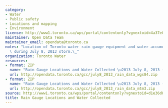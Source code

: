 ```yaml
---
category:
- Water
- Public safety
- Locations and mapping
- Environment
license: http://www1.toronto.ca/wps/portal/contentonly?vgnextoid=4a37e03bb8d1e310VgnVCM10000071d60f89RCRD
maintainer: Open Data Team
maintainer_email: opendata@toronto.ca
notes: "Location of Toronto water rain gauge equipment and water accumulation collected\
  \ during July 8, 2013 storm.\_"
organization: Toronto Water
resources:
- format: ZIP
  name: "Rain Gauge Locations and Water Collected \u2013 July 8, 2013 (WGS84)"
  url: http://opendata.toronto.ca/gcc/july8_2013_rain_data_wgs84.zip
- format: ZIP
  name: "Rain Gauge Locations and Water Collected \u2013 July 8, 2013 (MTM3)"
  url: http://opendata.toronto.ca/gcc/july8_2013_rain_data_mtm3.zip
source: http://www1.toronto.ca/wps/portal/contentonly?vgnextoid=d1e36d83664bd410VgnVCM10000071d60f89RCRD&vgnextchannel=1a66e03bb8d1e310VgnVCM10000071d60f89RCRD
title: Rain Gauge Locations and Water Collected
---
```


